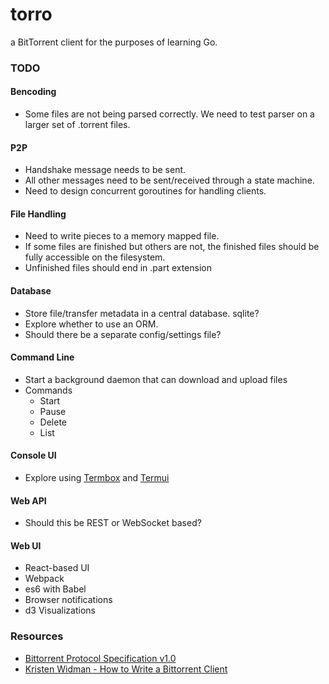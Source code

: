 # torro
a BitTorrent client for the purposes of learning Go.

### TODO

#### Bencoding

* Some files are not being parsed correctly. We need to test parser on a larger set of .torrent files.

#### P2P

* Handshake message needs to be sent.
* All other messages need to be sent/received through a state machine.
* Need to design concurrent goroutines for handling clients.

#### File Handling

* Need to write pieces to a memory mapped file.
* If some files are finished but others are not, the finished files should be fully accessible on the filesystem.
* Unfinished files should end in .part extension

#### Database

* Store file/transfer metadata in a central database. sqlite?
* Explore whether to use an ORM.
* Should there be a separate config/settings file?

#### Command Line

* Start a background daemon that can download and upload files
* Commands
    * Start
    * Pause
    * Delete
    * List

#### Console UI

* Explore using [Termbox](https://github.com/nsf/termbox-go) and [Termui](https://github.com/gizak/termui)

#### Web API

* Should this be REST or WebSocket based?

#### Web UI

* React-based UI
* Webpack
* es6 with Babel
* Browser notifications
* d3 Visualizations

### Resources

* [Bittorrent Protocol Specification v1.0](https://wiki.theory.org/BitTorrentSpecification)
* [Kristen Widman - How to Write a Bittorrent Client](http://www.kristenwidman.com/blog/33/how-to-write-a-bittorrent-client-part-1/)

